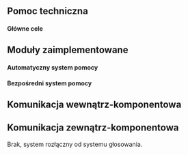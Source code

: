 ﻿## Pomoc techniczna
#### Główne cele

## Moduły zaimplementowane
#### Automatyczny system pomocy

#### Bezpośredni system pomocy

## Komunikacja wewnątrz-komponentowa

## Komunikacja zewnątrz-komponentowa
Brak, system rozłączny od systemu głosowania.